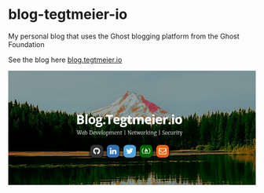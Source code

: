 # blog-tegtmeier-io

My personal blog that uses the Ghost blogging platform from the Ghost Foundation

See the blog here [blog.tegtmeier.io](https://blog.tegtmeier.io)

![frontpage](https://github.com/jtegtmeier/blog-tegtmeier-io/blob/master/frontpage.PNG?raw=true)

